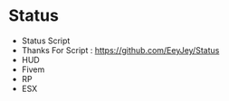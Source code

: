 # Status
- Status Script
- Thanks For Script : https://github.com/EeyJey/Status
- HUD
- Fivem
- RP
- ESX
